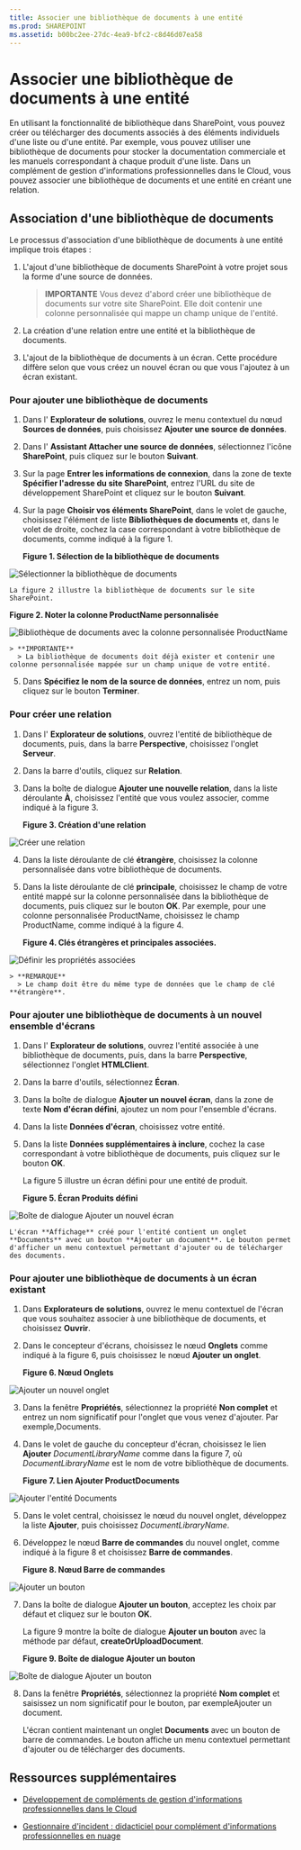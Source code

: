 ```yaml
---
title: Associer une bibliothèque de documents à une entité
ms.prod: SHAREPOINT
ms.assetid: b00bc2ee-27dc-4ea9-bfc2-c8d46d07ea58
---
```



# Associer une bibliothèque de documents à une entité
En utilisant la fonctionnalité de bibliothèque dans SharePoint, vous pouvez créer ou télécharger des documents associés à des éléments individuels d'une liste ou d'une entité. Par exemple, vous pouvez utiliser une bibliothèque de documents pour stocker la documentation commerciale et les manuels correspondant à chaque produit d'une liste. Dans un complément de gestion d'informations professionnelles dans le Cloud, vous pouvez associer une bibliothèque de documents et une entité en créant une relation.
## Association d'une bibliothèque de documents

Le processus d'association d'une bibliothèque de documents à une entité implique trois étapes :




1. L'ajout d'une bibliothèque de documents SharePoint à votre projet sous la forme d'une source de données.

    > **IMPORTANTE**
      > Vous devez d'abord créer une bibliothèque de documents sur votre site SharePoint. Elle doit contenir une colonne personnalisée qui mappe un champ unique de l'entité. 
2. La création d'une relation entre une entité et la bibliothèque de documents.


3. L'ajout de la bibliothèque de documents à un écran. Cette procédure diffère selon que vous créez un nouvel écran ou que vous l'ajoutez à un écran existant.



### Pour ajouter une bibliothèque de documents


1. Dans l' **Explorateur de solutions**, ouvrez le menu contextuel du nœud **Sources de données**, puis choisissez **Ajouter une source de données**.


2. Dans l' **Assistant Attacher une source de données**, sélectionnez l'icône **SharePoint**, puis cliquez sur le bouton **Suivant**.


3. Sur la page **Entrer les informations de connexion**, dans la zone de texte **Spécifier l'adresse du site SharePoint**, entrez l'URL du site de développement SharePoint et cliquez sur le bouton **Suivant**.


4. Sur la page **Choisir vos éléments SharePoint**, dans le volet de gauche, choisissez l'élément de liste **Bibliothèques de documents** et, dans le volet de droite, cochez la case correspondant à votre bibliothèque de documents, comme indiqué à la figure 1.

   **Figure 1. Sélection de la bibliothèque de documents**



![Sélectionner la bibliothèque de documents](images/CBADocLibrary.PNG)


    La figure 2 illustre la bibliothèque de documents sur le site SharePoint.


   **Figure 2. Noter la colonne ProductName personnalisée**



![Bibliothèque de documents avec la colonne personnalisée ProductName](images/CBADocLibrary2.PNG)



    > **IMPORTANTE**
      > La bibliothèque de documents doit déjà exister et contenir une colonne personnalisée mappée sur un champ unique de votre entité. 
5. Dans **Spécifiez le nom de la source de données**, entrez un nom, puis cliquez sur le bouton **Terminer**.



### Pour créer une relation


1. Dans l' **Explorateur de solutions**, ouvrez l'entité de bibliothèque de documents, puis, dans la barre **Perspective**, choisissez l'onglet **Serveur**.


2. Dans la barre d'outils, cliquez sur **Relation**.


3. Dans la boîte de dialogue **Ajouter une nouvelle relation**, dans la liste déroulante **À**, choisissez l'entité que vous voulez associer, comme indiqué à la figure 3.

   **Figure 3. Création d'une relation**



![Créer une relation](images/CBARelationship.PNG)





4. Dans la liste déroulante de clé **étrangère**, choisissez la colonne personnalisée dans votre bibliothèque de documents.


5. Dans la liste déroulante de clé **principale**, choisissez le champ de votre entité mappé sur la colonne personnalisée dans la bibliothèque de documents, puis cliquez sur le bouton **OK**. Par exemple, pour une colonne personnalisée ProductName, choisissez le champ ProductName, comme indiqué à la figure 4.

   **Figure 4. Clés étrangères et principales associées.**



![Définir les propriétés associées](images/CBARelationship2.PNG)



    > **REMARQUE**
      > Le champ doit être du même type de données que le champ de clé **étrangère**. 

### Pour ajouter une bibliothèque de documents à un nouvel ensemble d'écrans


1. Dans l' **Explorateur de solutions**, ouvrez l'entité associée à une bibliothèque de documents, puis, dans la barre **Perspective**, sélectionnez l'onglet **HTMLClient**.


2. Dans la barre d'outils, sélectionnez **Écran**.


3. Dans la boîte de dialogue **Ajouter un nouvel écran**, dans la zone de texte **Nom d'écran défini**, ajoutez un nom pour l'ensemble d'écrans.


4. Dans la liste **Données d'écran**, choisissez votre entité.


5. Dans la liste **Données supplémentaires à inclure**, cochez la case correspondant à votre bibliothèque de documents, puis cliquez sur le bouton **OK**.

    La figure 5 illustre un écran défini pour une entité de produit.


   **Figure 5. Écran Produits défini**



![Boîte de dialogue Ajouter un nouvel écran](images/CBAScreenSet.PNG)


    L'écran **Affichage** créé pour l'entité contient un onglet **Documents** avec un bouton **Ajouter un document**. Le bouton permet d'afficher un menu contextuel permettant d'ajouter ou de télécharger des documents.



### Pour ajouter une bibliothèque de documents à un écran existant


1. Dans **Explorateurs de solutions**, ouvrez le menu contextuel de l'écran que vous souhaitez associer à une bibliothèque de documents, et choisissez **Ouvrir**.


2. Dans le concepteur d'écrans, choisissez le nœud **Onglets** comme indiqué à la figure 6, puis choisissez le nœud **Ajouter un onglet**.

   **Figure 6. Nœud Onglets**



![Ajouter un nouvel onglet](images/CBAAddTab.PNG)





3. Dans la fenêtre **Propriétés**, sélectionnez la propriété **Non complet** et entrez un nom significatif pour l'onglet que vous venez d'ajouter. Par exemple,Documents.


4. Dans le volet de gauche du concepteur d'écran, choisissez le lien **Ajouter** _DocumentLibraryName_ comme dans la figure 7, où _DocumentLibraryName_ est le nom de votre bibliothèque de documents.

   **Figure 7. Lien Ajouter ProductDocuments**



![Ajouter l'entité Documents](images/CBAAddDoc.PNG)





5. Dans le volet central, choisissez le nœud du nouvel onglet, développez la liste **Ajouter**, puis choisissez  _DocumentLibraryName_.


6. Développez le nœud **Barre de commandes** du nouvel onglet, comme indiqué à la figure 8 et choisissez **Barre de commandes**.

   **Figure 8. Nœud Barre de commandes**



![Ajouter un bouton](images/CBAAddButton.PNG)





7. Dans la boîte de dialogue **Ajouter un bouton**, acceptez les choix par défaut et cliquez sur le bouton **OK**.

    La figure 9 montre la boîte de dialogue **Ajouter un bouton** avec la méthode par défaut, **createOrUploadDocument**.


   **Figure 9. Boîte de dialogue Ajouter un bouton**



![Boîte de dialogue Ajouter un bouton](images/CBAAddDialog.PNG)





8. Dans la fenêtre **Propriétés**, sélectionnez la propriété **Nom complet** et saisissez un nom significatif pour le bouton, par exempleAjouter un document.

    L'écran contient maintenant un onglet **Documents** avec un bouton de barre de commandes. Le bouton affiche un menu contextuel permettant d'ajouter ou de télécharger des documents.



## Ressources supplémentaires
<a name="bk_addresources"> </a>


-  [Développement de compléments de gestion d'informations professionnelles dans le Cloud](develop-cloud-business-add-ins.md)


-  [Gestionnaire d'incident : didacticiel pour complément d'informations professionnelles en nuage](incident-manager-a-cloud-business-add-in-tutorial.md)



